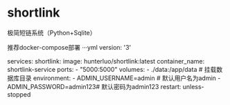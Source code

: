 # shortlink
极简短链系统（Python+Sqlite）

推荐docker-compose部署
···yml
version: '3'

services:
  shortlink:
    image: hunterluo/shortlink:latest
    container_name: shortlink-service
    ports:
      - "5000:5000" 
    volumes:
      - ./data:/app/data  # 挂载数据库目录
    environment:
      - ADMIN_USERNAME=admin # 默认用户名为admin
      - ADMIN_PASSWORD=admin123# 默认密码为admin123
    restart: unless-stopped
```
